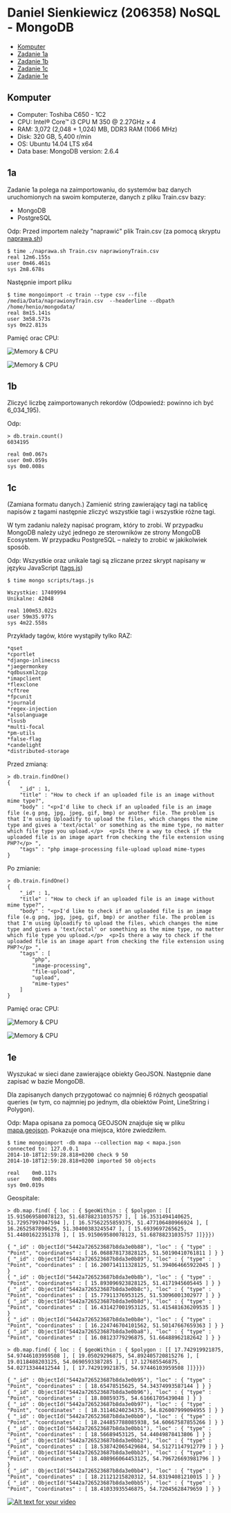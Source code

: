 # Daniel Sienkiewicz (206358) NoSQL - MongoDB

* [Komputer](#Komputer)
* [Zadanie 1a](#1a)
* [Zadanie 1b](#1b)
* [Zadanie 1c](#1c)
* [Zadanie 1e](#1e)

## Komputer
* Computer: Toshiba C650 - 1C2
* CPU: Intel® Core™ i3 CPU M 350 @ 2.27GHz × 4 
* RAM: 3,072 (2,048 + 1,024) MB, DDR3 RAM (1066 MHz)
* Disk: 320 GB, 5,400 r/min
* OS: Ubuntu 14.04 LTS x64
* Data base: MongoDB version: 2.6.4

## 1a
Zadanie 1a polega na zaimportowaniu, do systemów baz danych uruchomionych na swoim komputerze, danych z pliku Train.csv bazy:

* MongoDB
* PostgreSQL

Odp:
Przed importem należy "naprawić" plik Train.csv (za pomocą skryptu [naprawa.sh](https://github.com/henio180/NoSQL/blob/master/scripts/naprawa.sh))
~~~
$ time ./naprawa.sh Train.csv naprawionyTrain.csv
real 12m6.155s
user 0m46.461s
sys 2m8.678s
~~~

Następnie import pliku
~~~
$ time mongoimport -c train --type csv --file /media/Data/naprawionyTrain.csv  --headerline --dbpath /home/henio/mongodata/
real 8m15.141s
user 3m58.573s
sys 0m22.813s
~~~

Pamięć orac CPU:

![Memory & CPU](images/import.png)

![Memory & CPU](images/import2.png)

## 1b
Zliczyć liczbę zaimportowanych rekordów (Odpowiedź: powinno ich być 6_034_195).

Odp:
~~~
> db.train.count()
6034195

real 0m0.067s
user 0m0.059s
sys 0m0.008s
~~~

## 1c
(Zamiana formatu danych.) Zamienić string zawierający tagi na tablicę napisów z tagami następnie zliczyć wszystkie tagi i wszystkie różne tagi.

W tym zadaniu należy napisać program, który to zrobi. W przypadku MongoDB należy użyć jednego ze sterowników ze  strony MongoDB Ecosystem. W przypadku PostgreSQL – należy to zrobić w jakikolwiek sposób.

Odp: Wszystkie oraz unikale tagi są zliczane przez skrypt napisany w języku JavaScript ([tags.js](https://github.com/henio180/NoSQL/blob/master/scripts/tags.js))
~~~
$ time mongo scripts/tags.js

Wszystkie: 17409994
Unikalne: 42048

real 100m53.022s
user 59m35.977s
sys 4m22.558s
~~~

Przykłady tagów, które wystąpiły tylko RAZ:
~~~
*qset
*cportlet
*django-inlinecss
*jaegermonkey
*qdbusxml2cpp
*imapclient
*flexclone
*cftree
*fpcunit
*journald
*regex-injection
*alsolanguage
*lsusb
*multi-focal
*pm-utils
*false-flag
*candelight
*distributed-storage
~~~

Przed zmianą:
~~~
> db.train.findOne()
{
	"_id" : 1,
	"title" : "How to check if an uploaded file is an image without mime type?",
	"body" : "<p>I'd like to check if an uploaded file is an image file (e.g png, jpg, jpeg, gif, bmp) or another file. The problem is that I'm using Uploadify to upload the files, which changes the mime type and gives a 'text/octal' or something as the mime type, no matter which file type you upload.</p>  <p>Is there a way to check if the uploaded file is an image apart from checking the file extension using PHP?</p> ",
	"tags" : "php image-processing file-upload upload mime-types
}
~~~

Po zmianie:
~~~
> db.train.findOne()
{
	"_id" : 1,
	"title" : "How to check if an uploaded file is an image without mime type?",
	"body" : "<p>I'd like to check if an uploaded file is an image file (e.g png, jpg, jpeg, gif, bmp) or another file. The problem is that I'm using Uploadify to upload the files, which changes the mime type and gives a 'text/octal' or something as the mime type, no matter which file type you upload.</p>  <p>Is there a way to check if the uploaded file is an image apart from checking the file extension using PHP?</p> ",
	"tags" : [
		"php",
		"image-processing",
		"file-upload",
		"upload",
		"mime-types"
	]
}
~~~

Pamięć orac CPU:

![Memory & CPU](images/naprawianie.png)

![Memory & CPU](images/naprawianie2.png)

## 1e
Wyszukać w sieci dane zawierające obiekty GeoJSON. Następnie dane zapisać w bazie MongoDB.

Dla zapisanych danych przygotować co najmniej 6 różnych geospatial queries (w tym, co najmniej po jednym, dla obiektów Point, LineString i Polygon).

Odp: Mapa opisana za pomocą GEOJSON znajduje się w pliku [mapa.geojson](https://github.com/henio180/NoSQL/blob/master/mapa.geojson). Pokazuje ona miejsca, które zwiedziłem.
~~~
$ time mongoimport -db mapa --collection map < mapa.json 
connected to: 127.0.0.1
2014-10-18T12:59:28.818+0200 check 9 50
2014-10-18T12:59:28.818+0200 imported 50 objects

real	0m0.117s
user	0m0.008s
sys	0m0.019s
~~~

Geospitale:

~~~
> db.map.find( { loc : { $geoWithin : { $polygon : [[ 15.915069580078123, 51.68788231035757 ], [ 16.3531494140625, 51.72957997047594 ], [ 16.57562255859375, 51.477106480966924 ], [ 16.2652587890625, 51.30400383245547 ], [ 15.6939697265625, 51.44801622351378 ], [ 15.915069580078123, 51.68788231035757 ]]}}})

{ "_id" : ObjectId("5442a726523687b8da3e0b88"), "loc" : { "type" : "Point", "coordinates" : [ 16.068878173828125, 51.50190410761811 ] } }
{ "_id" : ObjectId("5442a726523687b8da3e0b89"), "loc" : { "type" : "Point", "coordinates" : [ 16.200714111328125, 51.394064665922045 ] } }
{ "_id" : ObjectId("5442a726523687b8da3e0b8b"), "loc" : { "type" : "Point", "coordinates" : [ 15.893096923828125, 51.4171945605445 ] } }
{ "_id" : ObjectId("5442a726523687b8da3e0b8c"), "loc" : { "type" : "Point", "coordinates" : [ 15.77911376953125, 51.53096001302977 ] } }
{ "_id" : ObjectId("5442a726523687b8da3e0b8d"), "loc" : { "type" : "Point", "coordinates" : [ 16.431427001953125, 51.415481636209535 ] } }
{ "_id" : ObjectId("5442a726523687b8da3e0b8e"), "loc" : { "type" : "Point", "coordinates" : [ 16.224746704101562, 51.50147667659363 ] } }
{ "_id" : ObjectId("5442a726523687b8da3e0ba8"), "loc" : { "type" : "Point", "coordinates" : [ 16.08123779296875, 51.66488962182642 ] } }
~~~

~~~
> db.map.find( { loc : { $geoWithin : { $polygon : [[ 17.742919921875, 54.97446103959508 ], [ 19.05029296875, 54.892405720815276 ], [ 19.0118408203125, 54.0690593387285 ], [ 17.127685546875, 54.02713344412544 ], [ 17.742919921875, 54.97446103959508 ]]}}})

{ "_id" : ObjectId("5442a726523687b8da3e0b95"), "loc" : { "type" : "Point", "coordinates" : [ 18.65478515625, 54.34374993587144 ] } }
{ "_id" : ObjectId("5442a726523687b8da3e0b96"), "loc" : { "type" : "Point", "coordinates" : [ 18.80859375, 54.61661705439048 ] } }
{ "_id" : ObjectId("5442a726523687b8da3e0b97"), "loc" : { "type" : "Point", "coordinates" : [ 18.31146240234375, 54.826007999094955 ] } }
{ "_id" : ObjectId("5442a726523687b8da3e0bb0"), "loc" : { "type" : "Point", "coordinates" : [ 18.244857788085938, 54.60667587855266 ] } }
{ "_id" : ObjectId("5442a726523687b8da3e0bb1"), "loc" : { "type" : "Point", "coordinates" : [ 18.56689453125, 54.44049878413806 ] } }
{ "_id" : ObjectId("5442a726523687b8da3e0bb2"), "loc" : { "type" : "Point", "coordinates" : [ 18.538742065429684, 54.51271147912779 ] } }
{ "_id" : ObjectId("5442a726523687b8da3e0bb3"), "loc" : { "type" : "Point", "coordinates" : [ 18.408966064453125, 54.796726693981796 ] } }
{ "_id" : ObjectId("5442a726523687b8da3e0bb4"), "loc" : { "type" : "Point", "coordinates" : [ 18.21121215820312, 54.83194081210015 ] } }
{ "_id" : ObjectId("5442a726523687b8da3e0bb5"), "loc" : { "type" : "Point", "coordinates" : [ 18.41033935546875, 54.72045628479659 ] } }
~~~

[![Alt text for your video](https://github.com/rails4/asi/blob/master/lotniska.geojson)](https://github.com/rails4/asi/blob/master/lotniska.geojson)